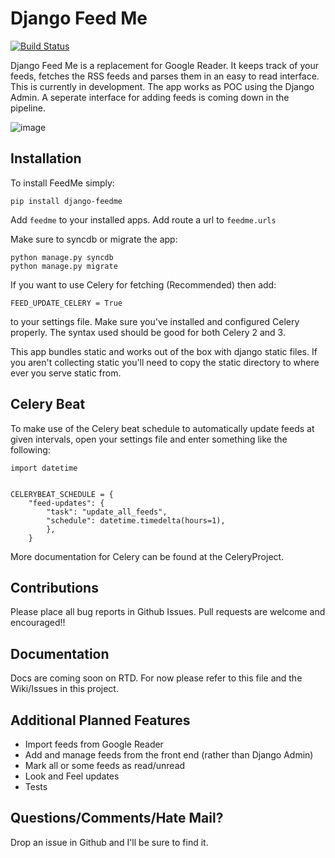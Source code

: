 Django Feed Me
==============

[![Build Status](https://travis-ci.org/dstegelman/django-feedme.png?branch=master)](https://travis-ci.org/dstegelman/django-feedme)

Django Feed Me is a replacement for Google Reader.  It keeps track of your feeds, fetches the RSS feeds
and parses them in an easy to read interface.  This is currently in development.  The app works as POC using the Django
Admin.  A seperate interface for adding feeds is coming down in the pipeline.

![image](http://cl.ly/image/0j2z0y0K1e2e/Screen%20Shot%202013-04-27%20at%209.54.10%20AM.png)


Installation
------------

To install FeedMe simply:

    pip install django-feedme

Add ``feedme`` to your installed apps.  Add route a url to ``feedme.urls``

Make sure to syncdb or migrate the app:

    python manage.py syncdb
    python manage.py migrate



If you want to use Celery for fetching (Recommended) then add:

    FEED_UPDATE_CELERY = True

to your settings file.  Make sure you've installed and configured Celery properly.  The syntax used should be good
for both Celery 2 and 3.

This app bundles static and works out of the box with django static files.  If you aren't collecting static
you'll need to copy the static directory to where ever you serve static from.

Celery Beat
-----------

To make use of the Celery beat schedule to automatically update feeds at given intervals, open your settings file and
enter something like the following:

    import datetime


    CELERYBEAT_SCHEDULE = {
        "feed-updates": {
            "task": "update_all_feeds",
            "schedule": datetime.timedelta(hours=1),
            },
        }

More documentation for Celery can be found at the CeleryProject.

Contributions
-------------

Please place all bug reports in Github Issues.  Pull requests are welcome and encouraged!!


Documentation
-------------

Docs are coming soon on RTD.  For now please refer to this file and the Wiki/Issues in this project.


Additional Planned Features
---------------------------

* Import feeds from Google Reader
* Add and manage feeds from the front end (rather than Django Admin)
* Mark all or some feeds as read/unread
* Look and Feel updates
* Tests

Questions/Comments/Hate Mail?
-----------------------------

Drop an issue in Github and I'll be sure to find it.
